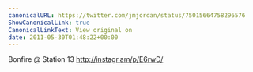 ```yaml
---
canonicalURL: https://twitter.com/jmjordan/status/75015664758296576
ShowCanonicalLink: true
CanonicalLinkText: View original on
date: 2011-05-30T01:48:22+00:00
---
```

Bonfire  @ Station 13 http://instagr.am/p/E6rwD/